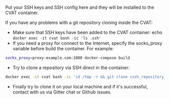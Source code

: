 Put your SSH keys and SSH config here and they will be installed to the CVAT container.

If you have any problems with a git repository cloning inside the CVAT:
  * Make sure that SSH keys have been added to the CVAT container: echo ```docker exec -it cvat bash -ic 'ls .ssh'```
  * If you need a proxy for connect to the Internet, specify the socks_proxy variable before build the container. For example:

```bash
socks_proxy=proxy-example.com:1080 docker-compose build
```
  * Try to clone a repository via SSH direct in the container:

```bash
docker exec -it cvat bash -ic 'cd /tmp -r && git clone <ssh_repository_url>'
```
  * Finally try to clone it on your local machine and if it's successful, contact with us via Gitter chat or Github issues.

